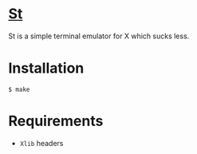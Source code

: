 # [St](https://st.suckless.org)
St is a simple terminal emulator for X which sucks less.

# Installation
```console
$ make
```

# Requirements
- `Xlib` headers
